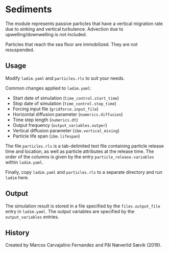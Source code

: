 # Sediments

The module represents passive particles that have a vertical migration rate due
to sinking and vertical turbulence. Advection due to upwelling/downwelling is
not included.

Particles that reach the sea floor are immobilized. They are not resuspended.


## Usage

Modify `ladim.yaml` and `particles.rls` to suit your needs.

Common changes applied to `ladim.yaml`:
- Start date of simulation (`time_control.start_time`)
- Stop date of simulation (`time_control.stop_time`)
- Forcing input file (`gridforce.input_file`)
- Horizontal diffusion parameter (`numerics.diffusion`)
- Time step length (`numerics.dt`)
- Output frequency (`output_variables.outper`)
- Vertical diffusion parameter (`ibm.vertical_mixing`)
- Particle life span (`ibm.lifespan`)

The file `particles.rls` is a tab-delimited text file containing particle
release time and location, as well as particle attributes at the release time.
The order of the columns is given by the entry `particle_release.variables`
within `ladim.yaml`.

Finally, copy `ladim.yaml` and `particles.rls` to a separate directory and
run `ladim` here.


## Output

The simulation result is stored in a file specified by the `files.output_file`
entry in `ladim.yaml`. The output variables are specified by the
`output_variables` entries. 


## History

Created by Marcos Carvajalino Fernandez and Pål Næverlid Sævik (2019).
